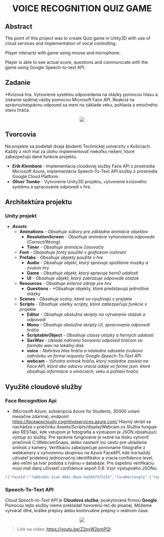 <h1 align="center">VOICE RECOGNITION QUIZ GAME</h1>

## Abstract
The point of this project was to create Quiz game in Unity3D with use of cloud services and implementation
of vocal controlling.

Player interacts with game using mouse and microphone.

Player is able to see actual score, questions and communicate with the game using Google Speech-to-text API.

## Zadanie

*Kvízová hra. Vytvorenie systému odpovedania na otázky pomocou hlasu a získanie spätnej väzby pomocou Microsoft Face API. Reakcia na správnu/nespávnu odpoved sa mení na základe veku, pohlavia a emočného stavu hráča.

<p align="center">
  <img src="https://i.imgur.com/AyRLC9e.png">
</p>

## Tvorcovia
Na projekte sa podielali dvaja študenti Technickej univerzity v Košiciach. Každý z nich mal za úlohu implementovať niekoľko riešení, ktoré zabezpečujú dané funkcie projektu.

- ***Erik Klembara*** - Implementácia cloudovej služby Face API z prostredia Microsoft Azure, implementácia Speech-To-Text API služby z prostredia Google Cloud Platform.
- ***Oliver Tomko*** - Vytvorenie Unity3D projektu, vytvorenie kvízového systému a spracovanie odpovedí v hre.

## Architektúra projektu

### Unity projekt ###
- ***Assets***
  - **Animations** - *Obsahuje súbory pre základne animácie objektov*
    - **ResolutionScreen** - *Obsahuje animácie vyhonotenia odpovede (Correct/Wrong)*
    - **Timer** - *Obsahuje animácie časovača*
  - **Font** - *Obasahuje fonty použité v grafickom rozhraní*
  - **Prefabs** - *Obsahuje objekty použité v hre*
    - **Audio** - *Obsahuje objekt, ktorý spravuje spúšťanie muziky a zvukov hry*
    - **Game** - *Obsahuje objekt, ktorý spravuje hern0 udalosti*
    - **UI** - *Obsahuje objekt, ktorý zobrazuje odpovede otázok*
  - **Resources** - *Obsahuje externé zdroje pre hru*
    - **Questions** - *Obsahuje objekty, ktoré predstavujú jednotlivé otázky
  - **Scenes** - *Obsahuje scény, ktoré sa využívajú v projekte*
  - **Scripts** - *Obsahuje všetky scripty, ktoré zabezpečujú funkcie v projekte*
    - **Editor** - *Obsahuje obslužné skripty na výtvaranie otázok a odpovedí*
    - **Mono** - *Obsahuje obslužné skripty UI, spracovanie odpovedí hráča*
    - **ScriptableObject** - *Obsahuje classy otázky a herných udalostí*
    - **SavWav** - *Ukladá nahranú hovorenú odpoved hráčom vo formáte wav na lokálny disk*
    - **voice** - *Nahráva hlas hráča a následne odosiela zvukovú nahrávku vo forme requestu Google Speech-To-Text API*
    - **webcam** - *Výtvára snímok hráča, ktorý nasledne zasiela na Face API, ktorá ako odozvu vracia údaje vo forme json. ktoré obsahujú informácie o emóciach, veku a pohlaví hráča*

## Využité cloudové služby ##

### Face Recognition Api ###
- (Microsoft Azure, subskripcia Azure for Students, 30000 volaní mesačne zdarma), endpoint https://faceappcloudy.cognitiveservices.azure.com/
Hlavný skript sa nachádza v priečinku Assets/Scripts/displayWebcam.cs
Služba funguje ako RESTapi, kde vstupom je fotografia a výstupom je JSON obsahujúci výstup zo služby.
Pre správne fungovanie je nutné na disku vytvoriť priečinok C:\WebcamSnaps\, alebo nastaviť inú cestu pre ukladanie snímok z kamery.
Verifikáciu zabezpečuje porovnanie fotografie z webkamery s vytvorenou skupinou na Azure FaceAPI, kde má každý užívateľ pridelený jednoznačný identifikátor a vracia confidence level, ako veľmi sa tvár podobá s tvárou v databáze. Pre úspešnú verifikáciu musí mať daný užívateľ confidence aspoň 0.8.
Vzor výstupného JSONu: 
```C#
[{"faceId":"7a60c6b4-31a4-409c-86eb-8a59b75f5255","faceRectangle":{"top":202,"left":187,"width":203,"height":203},"faceAttributes":{"smile":0.0,"headPose":{"pitch":-8.1,"roll":2.2,"yaw":-0.6},"gender":"male","age":25.0,"facialHair":{"moustache":0.4,"beard":0.4,"sideburns":0.1},"glasses":"NoGlasses","emotion":{"anger":0.0,"contempt":0.0,"disgust":0.0,"fear":0.0,"happiness":0.0,"neutral":0.999,"sadness":0.001,"surprise":0.001},"blur":{"blurLevel":"high","value":1.0},"exposure":{"exposureLevel":"goodExposure","value":0.59},"noise":{"noiseLevel":"medium","value":0.34},"makeup":{"eyeMakeup":false,"lipMakeup":false},"accessories":[],"occlusion":{"foreheadOccluded":false,"eyeOccluded":false,"mouthOccluded":false},"hair":{"bald":0.82,"invisible":false,"hairColor":[]}}}]
```

### Speech-To-Text API ###
*Cloud Speech-to-Text API* je **Cloudová služba**, poskytovaná firmou **Google**. Pomocou tejto služby vieme prekladať hovorenú reč do písanej. Môžeme vytvárať dlhé, krátke prepisy alebo kontinuálne prepisy v reálnom čase.

<p align="center">
  <img src="https://blog.pythian.com/wp-content/uploads/serverless-pipeline-arch.png">
</p>


>Link na video: https://youtu.be/Z2pyW2pmPQI
